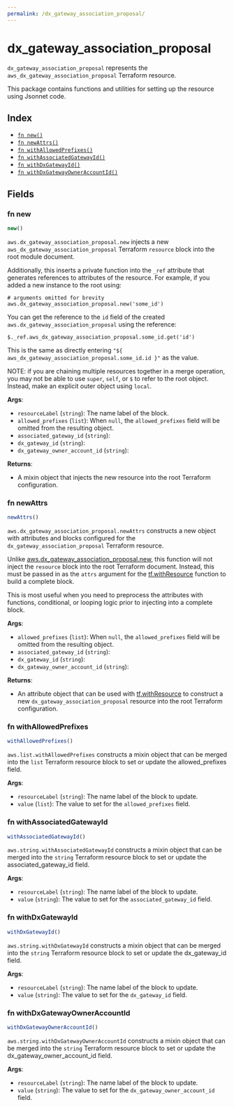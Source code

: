 ```yaml
---
permalink: /dx_gateway_association_proposal/
---
```


# dx_gateway_association_proposal

`dx_gateway_association_proposal` represents the `aws_dx_gateway_association_proposal` Terraform resource.



This package contains functions and utilities for setting up the resource using Jsonnet code.


## Index

* [`fn new()`](#fn-new)
* [`fn newAttrs()`](#fn-newattrs)
* [`fn withAllowedPrefixes()`](#fn-withallowedprefixes)
* [`fn withAssociatedGatewayId()`](#fn-withassociatedgatewayid)
* [`fn withDxGatewayId()`](#fn-withdxgatewayid)
* [`fn withDxGatewayOwnerAccountId()`](#fn-withdxgatewayowneraccountid)

## Fields

### fn new

```ts
new()
```


`aws.dx_gateway_association_proposal.new` injects a new `aws_dx_gateway_association_proposal` Terraform `resource`
block into the root module document.

Additionally, this inserts a private function into the `_ref` attribute that generates references to attributes of the
resource. For example, if you added a new instance to the root using:

    # arguments omitted for brevity
    aws.dx_gateway_association_proposal.new('some_id')

You can get the reference to the `id` field of the created `aws.dx_gateway_association_proposal` using the reference:

    $._ref.aws_dx_gateway_association_proposal.some_id.get('id')

This is the same as directly entering `"${ aws_dx_gateway_association_proposal.some_id.id }"` as the value.

NOTE: if you are chaining multiple resources together in a merge operation, you may not be able to use `super`, `self`,
or `$` to refer to the root object. Instead, make an explicit outer object using `local`.

**Args**:
  - `resourceLabel` (`string`): The name label of the block.
  - `allowed_prefixes` (`list`):  When `null`, the `allowed_prefixes` field will be omitted from the resulting object.
  - `associated_gateway_id` (`string`): 
  - `dx_gateway_id` (`string`): 
  - `dx_gateway_owner_account_id` (`string`): 

**Returns**:
- A mixin object that injects the new resource into the root Terraform configuration.


### fn newAttrs

```ts
newAttrs()
```


`aws.dx_gateway_association_proposal.newAttrs` constructs a new object with attributes and blocks configured for the `dx_gateway_association_proposal`
Terraform resource.

Unlike [aws.dx_gateway_association_proposal.new](#fn-new), this function will not inject the `resource`
block into the root Terraform document. Instead, this must be passed in as the `attrs` argument for the
[tf.withResource](https://github.com/tf-libsonnet/core/tree/main/docs#fn-withresource) function to build a complete block.

This is most useful when you need to preprocess the attributes with functions, conditional, or looping logic prior to
injecting into a complete block.

**Args**:
  - `allowed_prefixes` (`list`):  When `null`, the `allowed_prefixes` field will be omitted from the resulting object.
  - `associated_gateway_id` (`string`): 
  - `dx_gateway_id` (`string`): 
  - `dx_gateway_owner_account_id` (`string`): 

**Returns**:
  - An attribute object that can be used with [tf.withResource](https://github.com/tf-libsonnet/core/tree/main/docs#fn-withresource) to construct a new `dx_gateway_association_proposal` resource into the root Terraform configuration.


### fn withAllowedPrefixes

```ts
withAllowedPrefixes()
```

`aws.list.withAllowedPrefixes` constructs a mixin object that can be merged into the `list`
Terraform resource block to set or update the allowed_prefixes field.



**Args**:
  - `resourceLabel` (`string`): The name label of the block to update.
  - `value` (`list`): The value to set for the `allowed_prefixes` field.


### fn withAssociatedGatewayId

```ts
withAssociatedGatewayId()
```

`aws.string.withAssociatedGatewayId` constructs a mixin object that can be merged into the `string`
Terraform resource block to set or update the associated_gateway_id field.



**Args**:
  - `resourceLabel` (`string`): The name label of the block to update.
  - `value` (`string`): The value to set for the `associated_gateway_id` field.


### fn withDxGatewayId

```ts
withDxGatewayId()
```

`aws.string.withDxGatewayId` constructs a mixin object that can be merged into the `string`
Terraform resource block to set or update the dx_gateway_id field.



**Args**:
  - `resourceLabel` (`string`): The name label of the block to update.
  - `value` (`string`): The value to set for the `dx_gateway_id` field.


### fn withDxGatewayOwnerAccountId

```ts
withDxGatewayOwnerAccountId()
```

`aws.string.withDxGatewayOwnerAccountId` constructs a mixin object that can be merged into the `string`
Terraform resource block to set or update the dx_gateway_owner_account_id field.



**Args**:
  - `resourceLabel` (`string`): The name label of the block to update.
  - `value` (`string`): The value to set for the `dx_gateway_owner_account_id` field.
